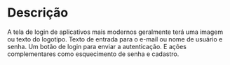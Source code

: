 # Descrição
A tela de login de aplicativos mais modernos geralmente terá uma imagem ou texto do logotipo.
Texto de entrada para o e-mail ou nome de usuário e senha.
Um botão de login para enviar a autenticação.
E ações complementares como esquecimento de senha e cadastro.